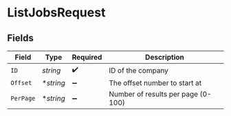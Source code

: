 # ListJobsRequest


## Fields

| Field                              | Type                               | Required                           | Description                        |
| ---------------------------------- | ---------------------------------- | ---------------------------------- | ---------------------------------- |
| `ID`                               | *string*                           | :heavy_check_mark:                 | ID of the company                  |
| `Offset`                           | **string*                          | :heavy_minus_sign:                 | The offset number to start at      |
| `PerPage`                          | **string*                          | :heavy_minus_sign:                 | Number of results per page (0-100) |